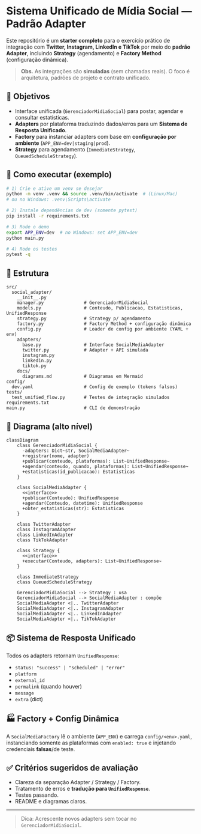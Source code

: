 
# Sistema Unificado de Mídia Social — Padrão Adapter

Este repositório é um **starter completo** para o exercício prático de integração com **Twitter, Instagram, LinkedIn e TikTok** por meio do **padrão Adapter**, incluindo **Strategy** (agendamento) e **Factory Method** (configuração dinâmica).

> **Obs.** As integrações são **simuladas** (sem chamadas reais). O foco é arquitetura, padrões de projeto e contrato unificado.

## 🎯 Objetivos
- Interface unificada (`GerenciadorMidiaSocial`) para postar, agendar e consultar estatísticas.
- **Adapters** por plataforma traduzindo dados/erros para um **Sistema de Resposta Unificado**.
- **Factory** para instanciar adapters com base em **configuração por ambiente** (`APP_ENV=dev|staging|prod`).
- **Strategy** para agendamento (`ImmediateStrategy`, `QueuedScheduleStrategy`).

## 🚀 Como executar (exemplo)

```bash
# 1) Crie e ative um venv se desejar
python -m venv .venv && source .venv/bin/activate  # (Linux/Mac)
# ou no Windows: .venv\Scripts\activate

# 2) Instale dependências de dev (somente pytest)
pip install -r requirements.txt

# 3) Rode o demo
export APP_ENV=dev  # no Windows: set APP_ENV=dev
python main.py

# 4) Rode os testes
pytest -q
```

## 🧱 Estrutura
```
src/
  social_adapter/
    __init__.py
    manager.py               # GerenciadorMidiaSocial
    models.py                # Conteudo, Publicacao, Estatisticas, UnifiedResponse
    strategy.py              # Strategy p/ agendamento
    factory.py               # Factory Method + configuração dinâmica
    config.py                # Loader de config por ambiente (YAML + env)
    adapters/
      base.py                # Interface SocialMediaAdapter
      twitter.py             # Adapter + API simulada
      instagram.py
      linkedin.py
      tiktok.py
    docs/
      diagrams.md            # Diagramas em Mermaid
config/
  dev.yaml                   # Config de exemplo (tokens falsos)
tests/
  test_unified_flow.py       # Testes de integração simulados
requirements.txt
main.py                      # CLI de demonstração
```

## 🧩 Diagrama (alto nível)

```mermaid
classDiagram
    class GerenciadorMidiaSocial {
      -adapters: Dict~str, SocialMediaAdapter~
      +registrar(nome, adapter)
      +publicar(conteudo, plataformas): List~UnifiedResponse~
      +agendar(conteudo, quando, plataformas): List~UnifiedResponse~
      +estatisticas(id_publicacao): Estatisticas
    }

    class SocialMediaAdapter {
      <<interface>>
      +publicar(Conteudo): UnifiedResponse
      +agendar(Conteudo, datetime): UnifiedResponse
      +obter_estatisticas(str): Estatisticas
    }

    class TwitterAdapter
    class InstagramAdapter
    class LinkedInAdapter
    class TikTokAdapter

    class Strategy {
      <<interface>>
      +executar(Conteudo, adapters): List~UnifiedResponse~
    }

    class ImmediateStrategy
    class QueuedScheduleStrategy

    GerenciadorMidiaSocial --> Strategy : usa
    GerenciadorMidiaSocial --> SocialMediaAdapter : compõe
    SocialMediaAdapter <|.. TwitterAdapter
    SocialMediaAdapter <|.. InstagramAdapter
    SocialMediaAdapter <|.. LinkedInAdapter
    SocialMediaAdapter <|.. TikTokAdapter
```

## 📦 Sistema de Resposta Unificado
Todos os adapters retornam `UnifiedResponse`:
- `status: "success" | "scheduled" | "error"`
- `platform`
- `external_id`
- `permalink` (quando houver)
- `message`
- `extra` (dict)

## 🏭 Factory + Config Dinâmica
A `SocialMediaFactory` lê o ambiente (`APP_ENV`) e carrega `config/<env>.yaml`, instanciando somente as plataformas com `enabled: true` e injetando credenciais **falsas**/de teste.

## ✅ Critérios sugeridos de avaliação
- Clareza da separação Adapter / Strategy / Factory.
- Tratamento de erros e **tradução para `UnifiedResponse`**.
- Testes passando.
- README e diagramas claros.

---

> Dica: Acrescente novos adapters sem tocar no `GerenciadorMidiaSocial`.
